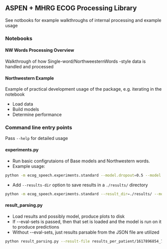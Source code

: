 ## ASPEN + MHRG ECOG Processing Library
See notbooks for example walkthroughs of internal processing and example usage


### Notebooks
#### NW Words Processing Overview
Walkthrough of how Single-word/NorthweesternWords -style data is handled and processed

#### Northwestern Example 
Example of practical development usage of the package, e.g. iterating in the notebook
- Load data
- Build models
- Determine performance

### Command line entry points
Pass `--help` for detailed usage
#### experiments.py
- Run basic configrutaions of Base models and Northwestern words.
- Example usage:
```bash
python -m ecog_speech.experiments.standard --model.dropout=0.5 --model.dropout_2d --model.n_cnn_filters=32 --n_epochs=35
```
- Add `--results-dir` option to save results in a `./results/` directory
```bash
python -m ecog_speech.experiments.standard --result_dir=./results/ --model.dropout=0.5 --model.dropout_2d --model.n_cnn_filters=32 --n_epochs=35
```

#### result_parsing.py
- Load results and possibly model, produce plots to disk
- If --eval-sets is passed, then that set is loaded and the model is run on it to produce predictions
- Without --eval-sets, just results parsable from the JSON file are utilized 
```bash
python result_parsing.py --result-file results_per_patient/1617896854_78dea683-86a4-46c1-b592-5d7b248a0841_TL.json --eval-sets=test
```

